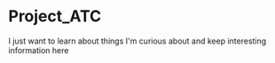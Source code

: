 # Project_ATC
 I just want to learn about things I'm curious about and keep interesting information here
